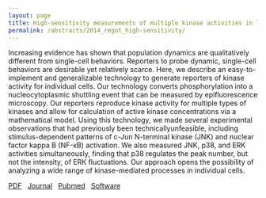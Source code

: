 ```yaml
---
layout: page
title: High-sensitivity measurements of multiple kinase activities in live single cells
permalink: /abstracts/2014_regot_high-sensitivity/
---
```


Increasing evidence has shown that population dynamics are qualitatively different from single-cell behaviors. Reporters to probe dynamic, single-cell behaviors are desirable yet relatively scarce. Here, we describe an easy-to-implement and generalizable technology to generate reporters of kinase activity for individual cells. Our technology converts phosphorylation into a nucleocytoplasmic shuttling event that can be measured by epifluorescence microscopy. Our reporters reproduce kinase activity for multiple types of kinases and allow for calculation of active kinase concentrations via a mathematical model. Using this technology, we made several experimental observations that had previously been technicallyunfeasible, including stimulus-dependent patterns of c-Jun N-terminal kinase (JNK) and nuclear factor kappa B (NF-κB) activation. We also measured JNK, p38, and ERK activities simultaneously, finding that p38 regulates the peak number, but not the intensity, of ERK fluctuations. Our approach opens the possibility of analyzing a wide range of kinase-mediated processes in individual cells.

[PDF](../../pdfs/2014_regot_high-sensitivity.pdf)&nbsp;&nbsp;
[Journal](http://dx.doi.org/10.1016/j.cell.2014.04.039)&nbsp;&nbsp;
[Pubmed](http://www.ncbi.nlm.nih.gov/pubmed/24949979)&nbsp;&nbsp;
[Software](https://github.com/CovertLab/ktr_model)